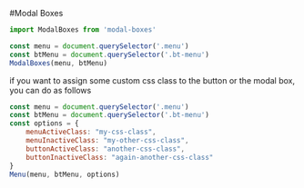 #Modal Boxes

```js
import ModalBoxes from 'modal-boxes'

const menu = document.querySelector('.menu')
const btMenu = document.querySelector('.bt-menu')
ModalBoxes(menu, btMenu)
```

if you want to assign some custom css class to the button or the modal box, you can do as follows

```js
const menu = document.querySelector('.menu')
const btMenu = document.querySelector('.bt-menu')
const options = {
    menuActiveClass: "my-css-class",
    menuInactiveClass: "my-other-css-class",
    buttonActiveClass: "another-css-class",
    buttonInactiveClass: "again-another-css-class"
}
Menu(menu, btMenu, options)
```
